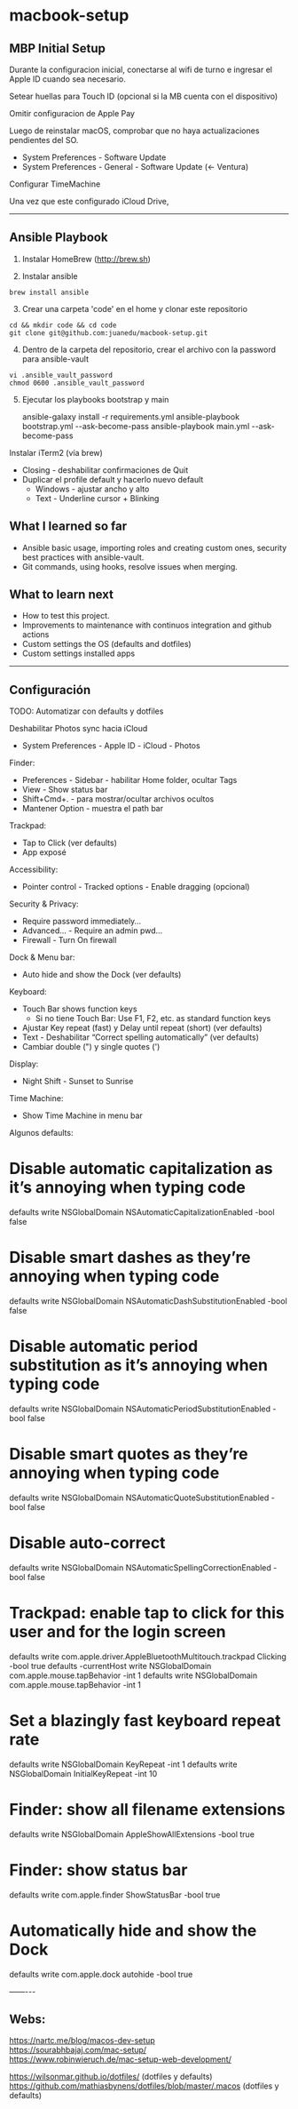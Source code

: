 # macbook-setup

## MBP Initial Setup

Durante la configuracion inicial, conectarse al wifi de turno e ingresar el Apple ID cuando sea necesario.

Setear huellas para Touch ID (opcional si la MB cuenta con el dispositivo)

Omitir configuracion de Apple Pay

Luego de reinstalar macOS, comprobar que no haya actualizaciones pendientes del SO.
- System Preferences - Software Update
- System Preferences - General - Software Update (<- Ventura)

Configurar TimeMachine

Una vez que este configurado iCloud Drive, 

-----

## Ansible Playbook

1. Instalar HomeBrew (http://brew.sh)

2. Instalar ansible
```
brew install ansible
```

3. Crear una carpeta 'code' en el home y clonar este repositorio
```
cd && mkdir code && cd code
git clone git@github.com:juanedu/macbook-setup.git
```

4. Dentro de la carpeta del repositorio, crear el archivo con la password para ansible-vault 
```
vi .ansible_vault_password
chmod 0600 .ansible_vault_password
```

5. Ejecutar los playbooks bootstrap y main

    ansible-galaxy install -r requirements.yml
    ansible-playbook bootstrap.yml --ask-become-pass
    ansible-playbook main.yml --ask-become-pass


Instalar iTerm2 (vía brew)
- Closing - deshabilitar confirmaciones de Quit
- Duplicar el profile default y hacerlo nuevo default
    - Windows - ajustar ancho y alto
    - Text - Underline cursor + Blinking


## What I learned so far

- Ansible basic usage, importing roles and creating custom ones, security best practices with ansible-vault.
- Git commands, using hooks, resolve issues when merging.

## What to learn next

- How to test this project.
- Improvements to maintenance with continuos integration and github actions
- Custom settings the OS (defaults and dotfiles)
- Custom settings installed apps

-----
## Configuración 

TODO: Automatizar con defaults y dotfiles

Deshabilitar Photos sync hacia iCloud
- System Preferences - Apple ID - iCloud - Photos

Finder:
- Preferences - Sidebar - habilitar Home folder, ocultar Tags
- View - Show status bar
- Shift+Cmd+. - para mostrar/ocultar archivos ocultos
- Mantener Option - muestra el path bar

Trackpad:
- Tap to Click (ver defaults)
- App exposé

Accessibility:
- Pointer control - Tracked options - Enable dragging (opcional)

Security & Privacy:
- Require password immediately…
- Advanced… - Require an admin pwd…
- Firewall - Turn On firewall

Dock & Menu bar:
- Auto hide and show the Dock (ver defaults)

Keyboard:
- Touch Bar shows function keys
  - Si no tiene Touch Bar: Use F1, F2, etc. as standard function keys
- Ajustar Key repeat (fast) y Delay until repeat (short) (ver defaults)
- Text - Deshabilitar “Correct spelling automatically” (ver defaults)
- Cambiar double (") y single quotes (')

Display:
- Night Shift - Sunset to Sunrise

Time Machine:
- Show Time Machine in menu bar

Algunos defaults:

# Disable automatic capitalization as it’s annoying when typing code
defaults write NSGlobalDomain NSAutomaticCapitalizationEnabled -bool false

# Disable smart dashes as they’re annoying when typing code
defaults write NSGlobalDomain NSAutomaticDashSubstitutionEnabled -bool false

# Disable automatic period substitution as it’s annoying when typing code
defaults write NSGlobalDomain NSAutomaticPeriodSubstitutionEnabled -bool false

# Disable smart quotes as they’re annoying when typing code
defaults write NSGlobalDomain NSAutomaticQuoteSubstitutionEnabled -bool false

# Disable auto-correct
defaults write NSGlobalDomain NSAutomaticSpellingCorrectionEnabled -bool false

# Trackpad: enable tap to click for this user and for the login screen
defaults write com.apple.driver.AppleBluetoothMultitouch.trackpad Clicking -bool true
defaults -currentHost write NSGlobalDomain com.apple.mouse.tapBehavior -int 1
defaults write NSGlobalDomain com.apple.mouse.tapBehavior -int 1

# Set a blazingly fast keyboard repeat rate
defaults write NSGlobalDomain KeyRepeat -int 1
defaults write NSGlobalDomain InitialKeyRepeat -int 10

# Finder: show all filename extensions
defaults write NSGlobalDomain AppleShowAllExtensions -bool true

# Finder: show status bar
defaults write com.apple.finder ShowStatusBar -bool true

# Automatically hide and show the Dock
defaults write com.apple.dock autohide -bool true

——---

## Webs:

https://nartc.me/blog/macos-dev-setup  
https://sourabhbajaj.com/mac-setup/  
https://www.robinwieruch.de/mac-setup-web-development/

https://wilsonmar.github.io/dotfiles/ (dotfiles y defaults)
https://github.com/mathiasbynens/dotfiles/blob/master/.macos (dotfiles y defaults)


